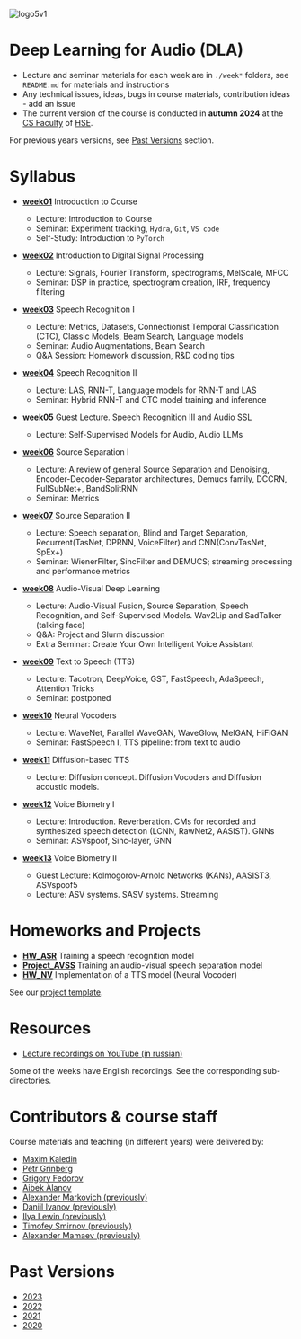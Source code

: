 ![logo5v1](https://user-images.githubusercontent.com/20357655/104316876-2be04600-54ee-11eb-93ed-f9835fde1527.jpg)

# Deep Learning for Audio (DLA)

- Lecture and seminar materials for each week are in `./week*` folders, see `README.md` for materials and instructions
- Any technical issues, ideas, bugs in course materials, contribution ideas - add an issue
- The current version of the course is conducted in **autumn 2024** at the [CS Faculty](https://cs.hse.ru/en/) of [HSE](https://www.hse.ru/en/).

For previous years versions, see [Past Versions](#past-versions) section.

# Syllabus

- [**week01**](./week01) Introduction to Course

  - Lecture: Introduction to Course
  - Seminar: Experiment tracking, `Hydra`, `Git`, `VS code`
  - Self-Study: Introduction to `PyTorch`

- [**week02**](./week02) Introduction to Digital Signal Processing

  - Lecture: Signals, Fourier Transform, spectrograms, MelScale, MFCC
  - Seminar: DSP in practice, spectrogram creation, IRF, frequency filtering

- [**week03**](./week03) Speech Recognition I

  - Lecture: Metrics, Datasets, Connectionist Temporal Classification (CTC), Classic Models, Beam Search, Language models
  - Seminar: Audio Augmentations, Beam Search
  - Q&A Session: Homework discussion, R&D coding tips

- [**week04**](./week04) Speech Recognition II

  - Lecture: LAS, RNN-T, Language models for RNN-T and LAS
  - Seminar: Hybrid RNN-T and CTC model training and inference

- [**week05**](./week05) Guest Lecture. Speech Recognition III and Audio SSL

  - Lecture: Self-Supervised Models for Audio, Audio LLMs

- [**week06**](./week06) Source Separation I

  - Lecture: A review of general Source Separation and Denoising, Encoder-Decoder-Separator architectures, Demucs family, DCCRN, FullSubNet+, BandSplitRNN
  - Seminar: Metrics

- [**week07**](./week07) Source Separation II

  - Lecture: Speech separation, Blind and Target Separation, Recurrent(TasNet, DPRNN, VoiceFilter) and CNN(ConvTasNet, SpEx+)
  - Seminar: WienerFilter, SincFilter and DEMUCS; streaming processing and performance metrics

- [**week08**](./week08) Audio-Visual Deep Learning

  - Lecture: Audio-Visual Fusion, Source Separation, Speech Recognition, and Self-Supervised Models. Wav2Lip and SadTalker (talking face)
  - Q&A: Project and Slurm discussion
  - Extra Seminar: Create Your Own Intelligent Voice Assistant

- [**week09**](./week09) Text to Speech (TTS)

  - Lecture: Tacotron, DeepVoice, GST, FastSpeech, AdaSpeech, Attention Tricks
  - Seminar: postponed

- [**week10**](./week10) Neural Vocoders

  - Lecture: WaveNet, Parallel WaveGAN, WaveGlow, MelGAN, HiFiGAN
  - Seminar: FastSpeech I, TTS pipeline: from text to audio

- [**week11**](./week11) Diffusion-based TTS

  - Lecture: Diffusion concept. Diffusion Vocoders and Diffusion acoustic models.

- [**week12**](./week12) Voice Biometry I

  - Lecture: Introduction. Reverberation. CMs for recorded and synthesized speech detection (LCNN, RawNet2, AASIST). GNNs
  - Seminar: ASVspoof, Sinc-layer, GNN

- [**week13**](./week13) Voice Biometry II

  - Guest Lecture: Kolmogorov-Arnold Networks (KANs), AASIST3, ASVspoof5
  - Lecture: ASV systems. SASV systems. Streaming

<!--

- [**week14**](./week14) Diffusion Models for Audio Generation

  - Lecture, part 1: Introduction to diffusion models from two perspectives: score matching and latent probabilistic models.
  - Lecture, part2: Diffusion models for audio synthesis and tts. WaveGrad, DiffWave, GradTTS

-->

# Homeworks and Projects

- [**HW_ASR**](./hw1_asr) Training a speech recognition model
- [**Project_AVSS**](./project_avss) Training an audio-visual speech separation model
- [**HW_NV**](./hw3_nv) Implementation of a TTS model (Neural Vocoder)
<!--
  -->

See our [project template](https://github.com/Blinorot/pytorch_project_template).

# Resources

- [Lecture recordings on YouTube (in russian)](https://youtube.com/playlist?list=PLYG3WHDP5CWVRxLjXZbllqIQTWY_QjKmz)

Some of the weeks have English recordings. See the corresponding sub-directories.

# Contributors & course staff

Course materials and teaching (in different years) were delivered by:

- [Maxim Kaledin](https://t.me/XuMuK_MK)
- [Petr Grinberg](https://t.me/Blinorot)
- [Grigory Fedorov](https://t.me/fedorovgv)
- [Aibek Alanov](https://t.me/aibrain)
- [Alexander Markovich (previously)](https://t.me/markovka17)
- [Daniil Ivanov (previously)](https://t.me/the_longest_id_in_the_world)
- [Ilya Lewin (previously)](https://t.me/levensons)
- [Timofey Smirnov (previously)](https://t.me/timothyxp)
- [Alexander Mamaev (previously)](https://t.me/alxmamaev)

# Past Versions

- [2023](https://github.com/markovka17/dla/tree/2023)
- [2022](https://github.com/markovka17/dla/tree/2022)
- [2021](https://github.com/markovka17/dla/tree/2021)
- [2020](https://github.com/markovka17/dla/tree/2020)
